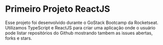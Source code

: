 # Primeiro Projeto ReactJS
Esse projeto foi desenvolvido durante o GoStack Bootcamp da Rocketseat.
Utilizamos TypeScript e ReactJS para criar uma aplicação onde o usuário pode listar repositórios do Github mostrando tambem as issues abertas, forks e stars.

